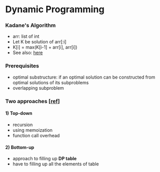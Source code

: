 Dynamic Programming
==================

### Kadane's Algorithm
* arr: list of int
* Let K be solution of arr[:i]
* K[i] = max(K[i-1] + arr[i], arr[i])
* See also: [here](https://hwan-shell.tistory.com/m/117?category=771708)

### Prerequisites
* optimal substructure: if an optimal solution can be constructed from optimal solutions of its subproblems
* overlapping subproblem

### Two approaches [[ref](https://velog.io/@hanturtle/%EB%8F%99%EC%A0%81%EA%B3%84%ED%9A%8D%EB%B2%95)]
#### 1) Top-down
* recursion
* using memoization
* function call overhead
#### 2) Bottom-up
* approach to filling up __DP table__
* have to filling up all the elements of table
